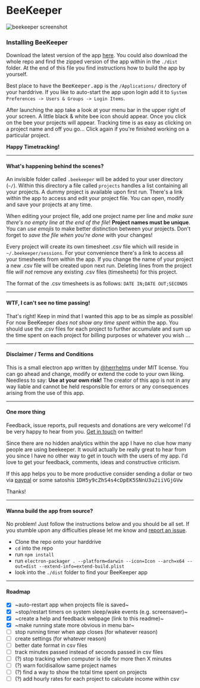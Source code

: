 # BeeKeeper

![beekeeper screenshot](https://www.dropbox.com/s/bosdjlackt385vz/beekeeper_screenshot.jpg?raw=1)


### Installing BeeKeeper

Download the latest version of the app  [here](https://github.com/herrhelms/beekeeper/blob/master/dist/BeeKeeper.zip). You could also download the whole repo and find the zipped version of the app within in the `./dist` folder. At the end of this file you find instructions how to build the app by yourself.

Best place to have the <kbd>BeeKeeper.app</kbd> is the `/Applications/` directory of your harddrive. If you like to auto-start the app upon login add it to `System Preferences -> Users & Groups -> Login Items`.

After launching the app take a look at your menu bar in the upper right of your screen. A little black & white bee icon should appear. Once you click on the bee your projects will appear. Tracking time is as easy as clicking on a project name and off you go... Click again if you're finished working on a particular project.

**Happy Timetracking!**

* * *

#### What's happening behind the scenes?

An invisible folder called `.beekeeper` will be added to your user directory (`~/`). Within this directory a file called `projects` handles a list containing all your projects. A dummy project is available upon first run. There's a link within the app to access and edit your project file. You can open, modify and save your projects at any time.

When editing your project file, add one project name per line and *make sure there's no empty line at the end of the file*! **Project names must be unique**. You can *use emojis* to make better distinction between your projects. Don't forget to *save the file when you're done* with your changes!

Every project will create its own timesheet .csv file which will reside in `~/.beekeeper/sessions`. For your convenience there's a link to access all your timesheets from within the app. If you change the name of your project a new .csv file will be created upon next run. Deleting lines from the project file _will not_ remove any existing .csv files (timesheets) for this project.

The format of the .csv timesheets is as follows:
`DATE IN;DATE OUT;SECONDS`

* * *

#### WTF, I can't see no time passing!
That's right! Keep in mind that I wanted this app to be as simple as possible! For now BeeKeeper *does not show any time spent* within the app. You should use the .csv files for each project to further accumulate and sum up the time spent on each project for billing purposes or whatever you wish ...

* * *

#### Disclaimer / Terms and Conditions

This is a small electron app written by [@herrhelms](http://github.com/herrhelms) under MIT license. You can go ahead and change, modify or extend the code to your own liking.
Needless to say: **Use at your own risk!** The creator of this app is not in any way liable and cannot be held responsible for errors or any consequences arising from the use of this app.

* * *

#### One more thing

Feedback, issue reports, pull requests and donations are very welcome!
I'd be very happy to hear from you. [Get in touch](https://twitter.com/herrhelms) on twitter!

Since there are no hidden analytics within the app I have no clue how many people are using beekeeper. It would actually be really great to hear from you since I have no other way to get in touch with the users of my app. I'd love to get your feedback, comments, ideas and constructive criticism.

If this app helps you to be more productive consider sending a dollar or two via [paypal](https://bit.ly/fund-me) or some satoshis <kbd>1DH5y9cZhS4s4cDpEK5SNnU3u2iiVGjGVw</kbd>

Thanks!

* * *

#### Wanna build the app from source?

No problem! Just follow the instructions below and you should be all set. If you stumble upon any difficulties please let me know and [report an issue](https://github.com/herrhelms/beekeeper/issues/new).

 - Clone the repo onto your harddrive
 - `cd` into the repo
 - run `npm install`
 - run `electron-packager . --platform=darwin --icon=Icon --arch=x64 --out=dist --extend-info=extend-build.plist`
 - look into the `./dist` folder to find your BeeKeeper app

 * * *

#### Roadmap
  - [x] ~auto-restart app when projects file is saved~
  - [x] ~stop/restart timers on system sleep/wake events (e.g. screensaver)~
  - [x] ~create a help and feedback webpage (link to this readme)~
  - [x] ~make running state more obvious in menu bar~
  - [ ] stop running timer when app closes (for whatever reason)
  - [ ] create settings (for whatever reason)
  - [ ] better date format in csv files
  - [ ] track minutes passed instead of seconds passed in csv files
  - [ ] (?) stop tracking when computer is idle for more then X minutes
  - [ ] (?) warn for/disallow same project names
  - [ ] (?) find a way to show the total time spent on projects
  - [ ] (?) add hourly rates for each project to calculate income within csv
